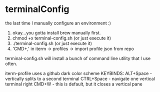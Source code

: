 # terminalConfig
the last time I manually configure an environment :)

1. okay...you gotta install brew manually first. 
2. chmod +x terminal-config.sh (or just execute it)
3. ./terminal-config.sh (or just execute it)
4. 'CMD+,' in iterm -> profiles -> import profile json from repo


terminal-config.sh will install a bunch of command line utility that I use often. 


iterm-profile uses a github dark color scheme 
KEYBINDS: 
ALT+Space - vertically splits to a second terminal
CTRL+Space - navigate one vertical terminal right
CMD+W - this is default, but it closes a vertical pane
